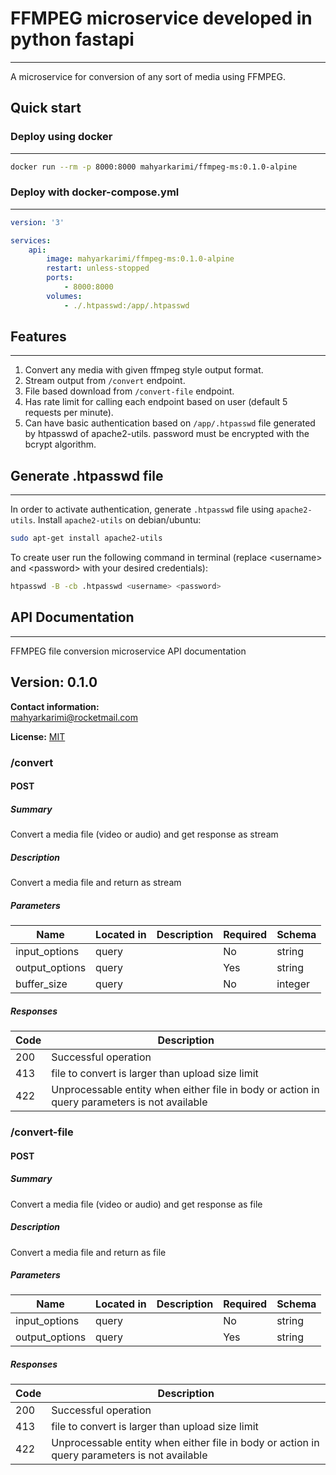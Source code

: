 # FFMPEG microservice developed in python fastapi

<hr />
A microservice for conversion of any sort of media using FFMPEG.

## Quick start

### Deploy using docker

<hr />

```bash
docker run --rm -p 8000:8000 mahyarkarimi/ffmpeg-ms:0.1.0-alpine
```

### Deploy with docker-compose.yml

<hr />

```yml
version: '3'

services:
    api:
        image: mahyarkarimi/ffmpeg-ms:0.1.0-alpine
        restart: unless-stopped
        ports:
            - 8000:8000
        volumes:
            - ./.htpasswd:/app/.htpasswd
```

## Features

<hr />

1. Convert any media with given ffmpeg style output format.
2. Stream output from `/convert` endpoint.
3. File based download from `/convert-file` endpoint.
4. Has rate limit for calling each endpoint based on user (default 5 requests per minute).
5. Can have basic authentication based on `/app/.htpasswd` file generated by htpasswd of apache2-utils. password must be encrypted with the bcrypt algorithm.

## Generate .htpasswd file

<hr />

In order to activate authentication, generate `.htpasswd` file using `apache2-utils`.
Install `apache2-utils` on debian/ubuntu:

```bash
sudo apt-get install apache2-utils
```

To create user run the following command in terminal (replace \<username\> and \<password\> with your desired credentials):

```bash
htpasswd -B -cb .htpasswd <username> <password> 
```

## API Documentation

<hr />

FFMPEG file conversion microservice API documentation

## Version: 0.1.0

**Contact information:**  
mahyarkarimi@rocketmail.com  

**License:** [MIT](https://opensource.org/license/mit/)

### /convert

#### POST

##### Summary

Convert a media file (video or audio) and get response as stream

##### Description

Convert a media file and return as stream

##### Parameters

| Name | Located in | Description | Required | Schema |
| ---- | ---------- | ----------- | -------- | ---- |
| input_options | query |  | No | string |
| output_options | query |  | Yes | string |
| buffer_size | query |  | No | integer |

##### Responses

| Code | Description |
| ---- | ----------- |
| 200 | Successful operation |
| 413 | file to convert is larger than upload size limit |
| 422 | Unprocessable entity when either file in body or action in query parameters is not available |

### /convert-file

#### POST

##### Summary

Convert a media file (video or audio) and get response as file

##### Description

Convert a media file and return as file

##### Parameters

| Name | Located in | Description | Required | Schema |
| ---- | ---------- | ----------- | -------- | ---- |
| input_options | query |  | No | string |
| output_options | query |  | Yes | string |

##### Responses

| Code | Description |
| ---- | ----------- |
| 200 | Successful operation |
| 413 | file to convert is larger than upload size limit |
| 422 | Unprocessable entity when either file in body or action in query parameters is not available |
